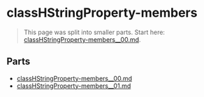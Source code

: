 # classHStringProperty-members

> This page was split into smaller parts. Start here: [classHStringProperty-members__00.md](classHStringProperty-members__00.md).

## Parts

- [classHStringProperty-members__00.md](classHStringProperty-members__00.md)
- [classHStringProperty-members__01.md](classHStringProperty-members__01.md)
